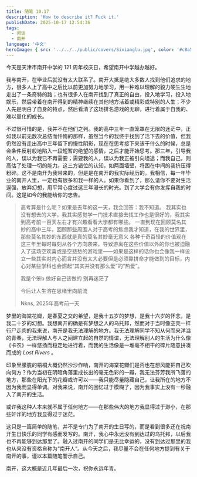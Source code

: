 ```yaml
---
title: 随笔 10.17
description: 'How to describe it? Fuck it.'
publishDate: 2025-10-17 12:54:36
tags:
  - 闲谈
  - 南开
language: '中文'
heroImage: { src: '../../../public/covers/Sixianglu.jpg', color: '#c8a598' }
---
```


今天是天津市南开中学的 121 周年校庆日，希望南开中学越办越好。

我与南开，在毕业后就没有太大联系了。南开大抵是绝大多数人找到他们追求的地方，很多人上了高中之后比以前更加努力地学习，用一种难以理解的毅力硬生生地走出了一条奇特的路；也有很多人在南开找到了真正的自由，投入地学习，投入地娱乐，然后带着在南开得到的精神继续在其他地方活着或精彩或特别的人生；不少人先是明白了自身的特点，然后看清了这场排名游戏的无聊，进行着属于自我的、难以量化的成长。

不过很可惜的是，我并不在他们之列。我的高中三年一直笼罩在无限的迷茫中，正如我以前无数次总结而忏悔的那样，虽然当今的我终于找到了活下去的价值，但我仍然没有走出高中三年留下的慢性阴影，现在在思考接下来该干什么的时候，总是会条件反射般地陷入一段短暂的绝望的感情，之后才能开始思考。那三年，引导我的人，误以为我已不再需要；需要我的人，误以为我正被引向坦途；而我自己，则高估了处理一切的能力。这三方错位的认知，如两面墙壁，将困在中间的我挤压得粉碎。这不是南开为我带来的，但是是在南开的我实际经历的。我相信，每一年毕业的南开人里，一定也有很多和我一样的人。如果你看到了，那么请你不要对生活逞强，放弃幻想，用平常心度过这三年漫长的时光。到了大学会有你发挥自我的时间。这是如今的我能给你的忠告。

> 高考算是什么呢？如果是去年的这一天，我会回答：我不知道。
> 我其实也没有想去的大学，我其实感觉学一门技术直接去找工作也是很好的，我其实到高考前一百天左右才有兴趣看看大学都有哪些。
> 一直到现在回顾莫名其妙的高中三年，回顾那些周围人对于高考的焦虑我才知道，在我的世界里，那些莫名其妙的东西就是真的莫名其妙毫无意义
> 各种千奇百怪的价值观在这三年里每时每刻从各个方向袭来，导致游离在这些价值以外的你也被迫融入了这场空欢喜或是空悲愁的游戏里——如果是这样的话你也会像我一样设立一些其实对内心而言并没有太大必要但是必须靠拼命才能做到的目标，内心对某些学科也会燃起“其实并没有那么爱”的“热爱”。
>
> 我是个笨b
> 做好自己该做的 别再迷茫了
>
> 今后让人生溶在思绪里向前流
>
> Nkns, 2025年高考前一天

梦里的海棠花瓣，是春夏之交的希望，是我十五岁的梦想，是我十六岁的怀念，是我二十岁的幻想。我想南开的确是有梦想之人的乌托邦，然而对于当时像空壳一样行尸走肉的我来说，南开是我无法理解的地方。我无法理解同学不知从何而来洋溢的青春，无法理解人与人之间建立起的自然的情谊，无法理解别人的生活为什么像《卡农》一样悠扬而稳定地进行着，而我的生活像是一堆毫不相干的碎片随意拼凑而成的 *Lost Rivers* 。

印象里朦胧的梧桐大概仍然沙沙作响，南开的海棠花瓣们是否也在想风能把自己吹向何方？作为当初在阴暗角落里成长出的毫无色彩的一瓣，我无法芬芳我所飞落的地方，那些在阳光下的花瓣或许可以——我只能尽量隐藏自己，让我所在的地方不因为我而显得单调。对我来说，南开的回忆过于模糊了，因为我事实上没有一秒融入了南开的生活。

或许我这种人本来就不属于任何地方——在那些伟大的地方我显得过于渺小，在那些奸诈的地方我显得过于迷茫。

这只是一篇简单的随笔，并不是专门为了南开的生日写的，而是看到很多还在祝南开生日快乐的同学有感而发写的。南开，我心中永远没有到达过的乌托邦，以后我也不再能够到达那里了。融入过南开的同学们是无比幸运的，没有到达过那里的我也从来没有资格自称为“南开人”。从今天之后，我尽量不会在任何地方提到有关于南开的事，谨以本篇随笔警示自己。

南开，这大概是近几年最后一次，祝你永远年青。
